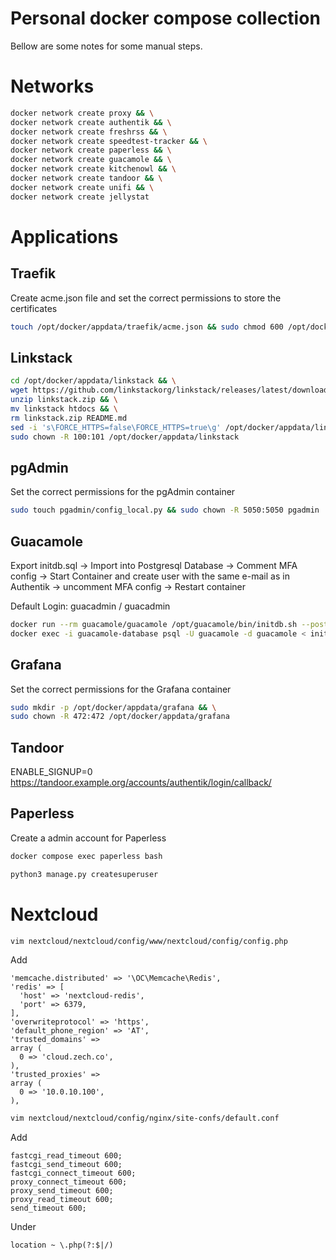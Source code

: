 # Personal docker compose collection

Bellow are some notes for some manual steps.

# Networks

```bash
docker network create proxy && \
docker network create authentik && \
docker network create freshrss && \
docker network create speedtest-tracker && \
docker network create paperless && \
docker network create guacamole && \
docker network create kitchenowl && \
docker network create tandoor && \
docker network create unifi && \
docker network create jellystat
```

# Applications

## Traefik

Create acme.json file and set the correct permissions to store the certificates

```bash
touch /opt/docker/appdata/traefik/acme.json && sudo chmod 600 /opt/docker/appdata/traefik/acme.json
```

## Linkstack
```bash
cd /opt/docker/appdata/linkstack && \
wget https://github.com/linkstackorg/linkstack/releases/latest/download/linkstack.zip && \
unzip linkstack.zip && \
mv linkstack htdocs && \
rm linkstack.zip README.md
sed -i 's\FORCE_HTTPS=false\FORCE_HTTPS=true\g' /opt/docker/appdata/linkstack/htdocs/.env
sudo chown -R 100:101 /opt/docker/appdata/linkstack
```

## pgAdmin

Set the correct permissions for the pgAdmin container

```bash
sudo touch pgadmin/config_local.py && sudo chown -R 5050:5050 pgadmin
```

## Guacamole
Export initdb.sql -> Import into Postgresql Database -> Comment MFA config -> Start Container and create user with the same e-mail as in Authentik -> uncomment MFA config -> Restart container

Default Login: guacadmin / guacadmin

```bash
docker run --rm guacamole/guacamole /opt/guacamole/bin/initdb.sh --postgresql > initdb.sql
docker exec -i guacamole-database psql -U guacamole -d guacamole < initdb.sql
```
## Grafana

Set the correct permissions for the Grafana container

```bash
sudo mkdir -p /opt/docker/appdata/grafana && \
sudo chown -R 472:472 /opt/docker/appdata/grafana
```

## Tandoor
ENABLE_SIGNUP=0
https://tandoor.example.org/accounts/authentik/login/callback/

## Paperless

Create a admin account for Paperless

```bash
docker compose exec paperless bash
```

```bash
python3 manage.py createsuperuser
```

# Nextcloud 
```bash
vim nextcloud/nextcloud/config/www/nextcloud/config/config.php
```
Add
```
'memcache.distributed' => '\OC\Memcache\Redis',
'redis' => [
  'host' => 'nextcloud-redis',
  'port' => 6379,
],
'overwriteprotocol' => 'https',
'default_phone_region' => 'AT',
'trusted_domains' =>
array (
  0 => 'cloud.zech.co',
),
'trusted_proxies' =>
array (
  0 => '10.0.10.100',
),
```

```bash
vim nextcloud/nextcloud/config/nginx/site-confs/default.conf
```

Add
```nginx
fastcgi_read_timeout 600;
fastcgi_send_timeout 600;
fastcgi_connect_timeout 600;
proxy_connect_timeout 600;
proxy_send_timeout 600;
proxy_read_timeout 600;
send_timeout 600;
```

Under
```nginx
location ~ \.php(?:$|/)
```